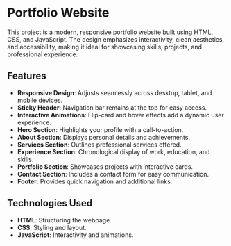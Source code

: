 # Portfolio Website

This project is a modern, responsive portfolio website built using HTML, CSS, and JavaScript. The design emphasizes interactivity, clean aesthetics, 
and accessibility, making it ideal for showcasing skills, projects, and professional experience.

## Features

- **Responsive Design**: Adjusts seamlessly across desktop, tablet, and mobile devices.
- **Sticky Header**: Navigation bar remains at the top for easy access.
- **Interactive Animations**: Flip-card and hover effects add a dynamic user experience.
- **Hero Section**: Highlights your profile with a call-to-action.
- **About Section**: Displays personal details and achievements.
- **Services Section**: Outlines professional services offered.
- **Experience Section**: Chronological display of work, education, and skills.
- **Portfolio Section**: Showcases projects with interactive cards.
- **Contact Section**: Includes a contact form for easy communication.
- **Footer**: Provides quick navigation and additional links.

## Technologies Used

- **HTML**: Structuring the webpage.
- **CSS**: Styling and layout.
- **JavaScript**: Interactivity and animations.


